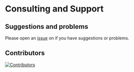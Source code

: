 # Consulting and Support

## Suggestions and problems
Please open an [issue](https://github.com/SharpAdb/AdvancedSharpAdbClient/issues) on if you have suggestions or problems.

## Contributors
[![Contributors](https://contrib.rocks/image?repo=SharpAdb/AdvancedSharpAdbClient)](https://github.com/SharpAdb/AdvancedSharpAdbClient/graphs/contributors)